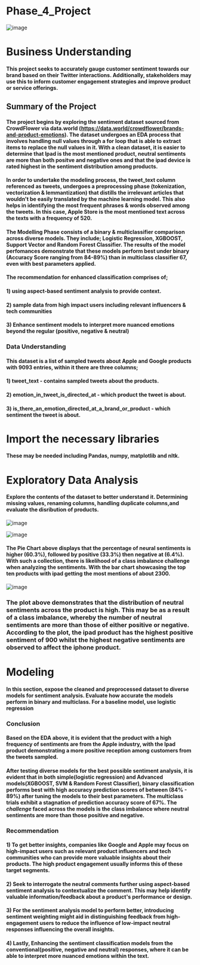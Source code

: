 # Phase_4_Project
![image](https://github.com/user-attachments/assets/74a57338-0a78-4c82-a892-d91bcefec033)
# **Business Understanding**
#### This project seeks to accurately gauge customer sentiment towards our brand based on their Twitter interactions. Additionally, stakeholders may use this to inform customer engagement strategies and improve product or service offerings.
## **Summary of the Project**

#### The project begins by exploring the sentiment dataset sourced from CrowdFlower via data.world (https://data.world/crowdflower/brands-and-product-emotions). The dataset undergoes an EDA process that involves handling null values through a for loop that is able to extract items to replace the null values in it. With a clean dataset, it is easier to determine that Ipad is the most mentioned product, neutral sentiments are more than both positve and negative ones and that the ipad device is rated highest in the sentiment distribution among products.

#### In order to undertake the modeling process, the tweet_text column referenced as tweets, undergoes a preprocessing phase (tokenization, vectorization & lemmantization) that distills the irrelevant articles that wouldn't be easily translated by the machine learning model. This also helps in identifying the most frequent phrases & words observed among the tweets. In this case, Apple Store is the most mentioned text across the texts with a frequency of 520. 

#### The Modelling Phase consists of a binary & multiclassifier comparison across diverse models. They include; Logistic Regression, XGBOOST, Support Vector and Random Forest Classifier. The results of the model perfomances demonstrate that these models perform best under binary (Accuracy Score ranging from 84-89%) than in multiclass classifier 67, even with best parameters applied. 

#### The recommendation for enhanced classification comprises of; 
#### 1) using aspect-based sentiment analysis to provide context.
#### 2) sample data from high impact users including relevant   influencers & tech communities 
#### 3) Enhance sentiment models to interpret more nuanced emotions beyond the regular (positive, negative & neutral)

### **Data Understanding**

#### This dataset is a list of sampled tweets about Apple and Google products with 9093 entries, within it there are three columns;

   #### 1) tweet_text - contains sampled tweets about the products.

   #### 2) emotion_in_tweet_is_directed_at - which product the tweet is about.
   
   #### 3) is_there_an_emotion_directed_at_a_brand_or_product - which sentiment the tweet is about. 

# **Import the necessary libraries**

#### These may be needed including Pandas, numpy, matplotlib and nltk.
# **Exploratory Data Analysis**

#### Explore the contents of the dataset to better understand it. Determining missing values, renaming columns, handling duplicate columns,and evaluate the disribution of products.

![image](https://github.com/user-attachments/assets/64c9b07a-d97a-403e-a4d9-8b29cdfe9745)

![image](https://github.com/user-attachments/assets/fc26b740-c404-44b8-b23a-496f3d0ce795)

#### The Pie Chart above displays that the percentage of neural sentiments is higher (60.3%), followed by positive (33.3%) then negative at (6.4%). With such a collection, there is likelihood of a class imbalance challenge when analyzing the sentiments. With the bar chart showcasing the top ten products with ipad getting the most mentions of about 2300.
![image](https://github.com/user-attachments/assets/8c4e38a8-4bd4-4ee6-9a97-83a46f3b7c54)

 ### The plot above demonstrates that the distribution of neutral sentiments across the product is high. This may be as a result of a class imbalance, whereby the number of neutral sentiments are more than those of either positive or negative. According to the plot, the ipad product has the highest positive sentiment of 900 whilst the highest negative sentiments are observed to affect the iphone product.  

 # **Modeling**

#### In this section, expose the cleaned and preprocessed dataset to diverse models for sentiment analysis. Evaluate how accurate the models perform in binary and multiclass. For a baseline model, use logistic regression
### **Conclusion**

#### Based on the EDA above, it is evident that the product with a high frequency of sentiments are from the Apple industry, with the Ipad product demonstrating a more positive reception among customers from the tweets sampled.

#### After testing diverse models for the best possible sentiment analysis, it is evident that in both simple(logistic regression) and Advanced models(XGBOOST, SVM & Random Forest Classifier), binary classification performs best with high accuracy prediction scores of between (84% - 89%) after tuning the models to their best parameters. The multiclass trials exhibit a stagnation of prediction accuracy score of 67%. The *challenge* faced across the models is the class imbalance where neutral sentiments are more than those positive and negative.

### **Recommendation**

#### 1) To get better insights, companies like Google and Apple may focus on high-impact users such as relevant product influencers and tech communities who can provide more valuable insights about their products. The high product engagement usually informs this of these target segments.

#### 2) Seek to interrogate the neutral comments further using aspect-based sentiment analysis to contextualize the comment. This may help identify valuable information/feedback about a product's performance or design.

#### 3) For the sentiment analysis model to perform better, introducing sentiment weighting might aid in distinguishing feedback from high-engagement users to reduce the influence of low-impact neutral responses influencing the overall insights.

#### 4) Lastly, Enhancing the sentiment classification models from the conventional(positive, negative and neutral) responses, where it can be able to interpret more nuanced emotions within the text.  


